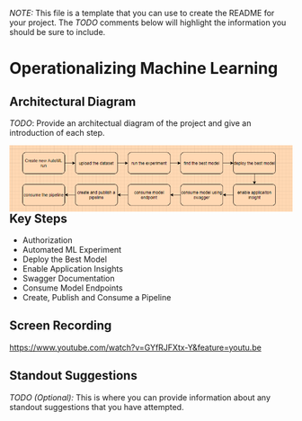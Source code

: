 *NOTE:* This file is a template that you can use to create the README for your project. The *TODO* comments below will highlight the information you should be sure to include.


# Operationalizing Machine Learning



## Architectural Diagram
*TODO*: Provide an architectual diagram of the project and give an introduction of each step.

<img src="https://github.com/Gil-Joa/nd00333_AZMLND_C2/blob/master/starter_files/architectural%20diagram.PNG"
     alt="Diagram"
     style="float: left; margin-right: 10px;" />

## Key Steps
- Authorization
- Automated ML Experiment
- Deploy the Best Model
- Enable Application Insights
- Swagger Documentation
- Consume Model Endpoints
- Create, Publish and Consume a Pipeline

## Screen Recording
https://www.youtube.com/watch?v=GYfRJFXtx-Y&feature=youtu.be

## Standout Suggestions
*TODO (Optional):* This is where you can provide information about any standout suggestions that you have attempted.
